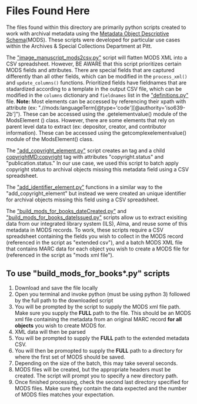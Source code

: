 # Files Found Here
The files found within this directory are primarily python scripts created to work with archival metadata using the [Metadata Object Descriptive Schema](http://www.loc.gov/standards/mods/)(MODS).
These scripts were developed for particular use cases within the Archives & Special Collections Department at Pitt. 

The ["image_manuscript_mods2csv.py"](https://github.com/uls-mad/islandora_metadata/blob/main/Heslin_Scripts/MODS_Scripts/image_manuscript_mods2csv.py) script will flatten MODS XML into a CSV spreadsheet. However, BE AWARE that this script prioritizes certain MODS fields and attributes. There are special fields that are captured differently than all other fields, which can be modified in the `process_xml()` and `update_columns()` functions. Prioritized fields have fieldnames that are stadardized according to a template in the output CSV file, which can be modified in the `columns` dictionary and `fieldnames` list in the ["definitions.py"](https://github.com/uls-mad/islandora_metadata/blob/main/Heslin_Scripts/MODS_Scripts/definitions.py) file. **Note:** Most elements can be accessed by referencing their xpath with attribute (ex: ".//mods:languageTerm[@type='code'][@authority='iso639-2b']"). These can be accessed using the .getelementvalue() module of the ModsElement () class. However, there are some elements that rely on parent level data to extract (ex: depositor, creator, and contributor information). These can be accessed using the getcomplexelementvalue() module of the ModsElement() class.

The ["add_copyright_element.py"](https://github.com/uls-mad/islandora_metadata/blob/main/Heslin_Scripts/MODS_Scripts/add_copyright_element.py) script creates an <accessCondition> tag and a child <copyrightMD:copyright> tag with attributes "copyright.status" and "publication.status."
In our use case, we used this script to batch apply copyright status to archival objects missing this metadata field using a CSV spreadsheet. 
  
The ["add_identifier_element.py"](https://github.com/uls-mad/islandora_metadata/blob/main/Heslin_Scripts/MODS_Scripts/build_mods_for_books_dateCreated.py) functions in a similar way to the "add_copyright_element" but instead we were created an unique identifier for archival objects missing this field using a CSV spreadsheet. 

The ["build_mods_for_books_dateCreated.py"](https://github.com/uls-mad/islandora_metadata/blob/main/Heslin_Scripts/MODS_Scripts/build_mods_for_books_dateCreated.py) and ["build_mods_for_books_dateIssued.py"](https://github.com/uls-mad/islandora_metadata/blob/main/Heslin_Scripts/MODS_Scripts/build_mods_for_books_dateIssued.py) scripts allow us to extract exisiting data from our integrated library system (ILS), Alma, and reuse some of this metadata in MODS records. To work, these scripts require a CSV spreadsheet containing the fields you wish to collect in the MODS record (referenced in the script as "extended csv"), and a batch MODS XML file that contains MARC data for each object you wish to create a MODS file for (referenced in the script as "mods xml file").
  
## To use "build_mods_for_books*.py" scripts

1. Download and save the file locally 
2. Open you terminal and invoke python (must be using python 3) followed by the full path to the downloaded script
3. You will be prompted by the script to supply the MODS xml file path. Make sure you supply the **FULL** path to the file. This should be an MODS xml file containing the metadata from an original MARC record **for all objects** you wish to create MODS for.
4. XML data will then be parsed
5. You will be prompted to supply the **FULL** path to the extended metadata CSV. 
6. You will then be promopted to supply the **FULL** path to a directory for where the first set of MODS should be saved.
7. Depending on the size of the batch, this may take several seconds. 
8. MODS files will be created, but the appropriate headers must be created. The script will prompt you to specify a new directory path. 
9. Once finished processing, check the second last directory specified for MODS files. Make sure they contain the data expected and the number of MODS files matches your expectation.
  
